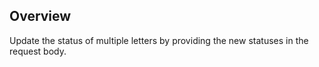 ## Overview

Update the status of multiple letters by providing the new statuses in the request body.
